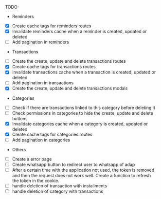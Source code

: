 TODO:

- Reminders

* [x] Create cache tags for reminders routes
* [x] Invalidate reminders cache when a reminder is created, updated or deleted
* [ ] Add pagination in reminders

- Transactions

* [ ] Create the create, update and delete transactions routes
* [x] Create cache tags for transactions routes
* [x] Invalidate transactions cache when a transaction is created, updated or deleted
* [ ] Add pagination in transactions
* [x] Create the create, update and delete transactions modals

- Categories

* [ ] Check if there are transactions linked to this category before deleting it
* [ ] Check permissions in categories to hide the create, update and delete buttons
* [x] Invalidate categories cache when a category is created, updated or deleted
* [x] Create cache tags for categories routes
* [ ] Add pagination in categories

- Others

* [ ] Create a error page
* [ ] Create whatsapp button to redirect user to whatsapp of adap
* [ ] After a certain time with the application not used, the token is removed and then the request does not work well. Create a function to refresh the token in the cookie.
* [ ] handle deletion of transaction with installments
* [ ] handle deletion of category with transactions
